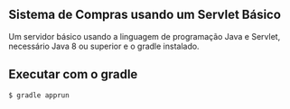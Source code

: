 ## Sistema de Compras usando um Servlet Básico

Um servidor básico usando a linguagem de programação Java e Servlet, necessário Java 8 ou superior e o gradle instalado.

## Executar com o gradle

```
$ gradle apprun
```
